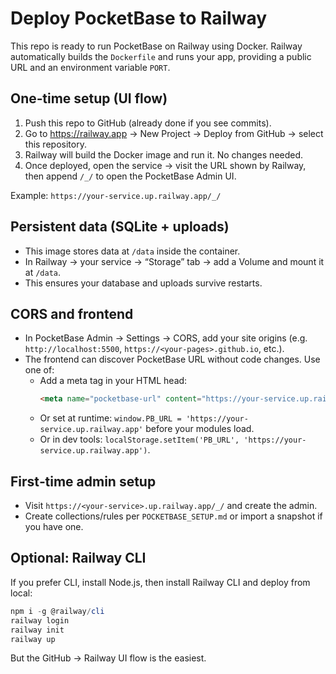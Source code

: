 # Deploy PocketBase to Railway

This repo is ready to run PocketBase on Railway using Docker. Railway automatically builds the `Dockerfile` and runs your app, providing a public URL and an environment variable `PORT`.

## One‑time setup (UI flow)
1. Push this repo to GitHub (already done if you see commits).
2. Go to https://railway.app → New Project → Deploy from GitHub → select this repository.
3. Railway will build the Docker image and run it. No changes needed.
4. Once deployed, open the service → visit the URL shown by Railway, then append `/_/` to open the PocketBase Admin UI.

Example: `https://your-service.up.railway.app/_/`

## Persistent data (SQLite + uploads)
- This image stores data at `/data` inside the container.
- In Railway → your service → “Storage” tab → add a Volume and mount it at `/data`.
- This ensures your database and uploads survive restarts.

## CORS and frontend
- In PocketBase Admin → Settings → CORS, add your site origins (e.g. `http://localhost:5500`, `https://<your-pages>.github.io`, etc.).
- The frontend can discover PocketBase URL without code changes. Use one of:
  - Add a meta tag in your HTML head:
    ```html
    <meta name="pocketbase-url" content="https://your-service.up.railway.app">
    ```
  - Or set at runtime: `window.PB_URL = 'https://your-service.up.railway.app'` before your modules load.
  - Or in dev tools: `localStorage.setItem('PB_URL', 'https://your-service.up.railway.app')`.

## First‑time admin setup
- Visit `https://<your-service>.up.railway.app/_/` and create the admin.
- Create collections/rules per `POCKETBASE_SETUP.md` or import a snapshot if you have one.

## Optional: Railway CLI
If you prefer CLI, install Node.js, then install Railway CLI and deploy from local:

```powershell
npm i -g @railway/cli
railway login
railway init
railway up
```

But the GitHub → Railway UI flow is the easiest.
